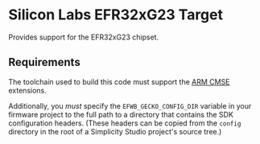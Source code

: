 # Silicon Labs EFR32xG23 Target
Provides support for the EFR32xG23 chipset.

## Requirements
The toolchain used to build this code must support the [ARM CMSE](https://developer.arm.com/documentation/100720/0200/CMSE-support) extensions.

Additionally, you _must_ specify the `EFWB_GECKO_CONFIG_DIR` variable in your firmware project to the full path to a directory that contains the SDK configuration headers. (These headers can be copied from the `config` directory in the root of a Simplicity Studio project's source tree.)
